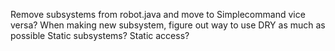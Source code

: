 Remove subsystems from robot.java and move to Simplecommand vice versa?
When making new subsystem, figure out way to use DRY as much as possible
Static subsystems?
Static access?
